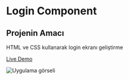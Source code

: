 # Login Component
## Projenin Amacı

HTML ve CSS kullanarak login ekranı geliştirme

[Live Demo](https://mustafadurmaz.github.io/projects/css/login_component/)

![Uygulama görseli](https://mustafadurmaz.github.io/projects/css/login_component/screen.JPG)
